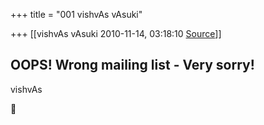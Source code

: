 +++
title = "001 vishvAs vAsuki"

+++
[[vishvAs vAsuki	2010-11-14, 03:18:10 [Source](https://groups.google.com/g/samskrita/c/UXYa3kMWQog)]]



OOPS! Wrong mailing list - Very sorry!  
--  
vishvAs



